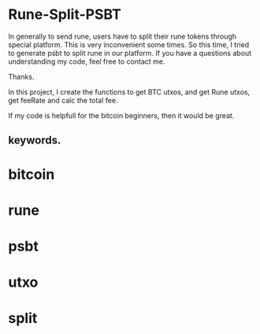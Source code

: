 # Rune-Split-PSBT

In generally to send rune, users have to split their rune tokens through special platform.
This is very inconvenient some times.
So this time, I tried to generate psbt to split rune in our platform.
If you have a questions about understanding my code, feel free to contact me.

Thanks.

In this project, I create the functions to get BTC utxos, and get Rune utxos, get feeRate and calc the total fee.

If my code is helpfull for the bitcoin beginners, then it would be great.

## keywords.

# bitcoin

# rune

# psbt

# utxo

# split
